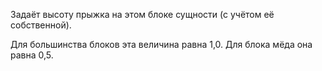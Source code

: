 Задаёт высоту прыжка на этом блоке сущности (с учётом её собственной).

Для большинства блоков эта величина равна 1,0. Для блока мёда она равна 0,5.